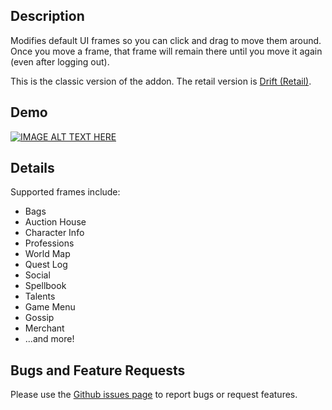 ## Description
Modifies default UI frames so you can click and drag to move them around. Once you move a frame, that frame will remain there until you move it again (even after logging out).

This is the classic version of the addon. The retail version is [Drift (Retail)](https://www.curseforge.com/wow/addons/drift).

## Demo
[![IMAGE ALT TEXT HERE](http://img.youtube.com/vi/giUjFml4eJ8/0.jpg)](http://www.youtube.com/watch?v=giUjFml4eJ8)

## Details
Supported frames include:

* Bags
* Auction House
* Character Info
* Professions
* World Map
* Quest Log
* Social
* Spellbook
* Talents
* Game Menu
* Gossip
* Merchant
* ...and more!

## Bugs and Feature Requests
Please use the [Github issues page](https://github.com/jaredbwasserman/Drift/issues) to report bugs or request features.